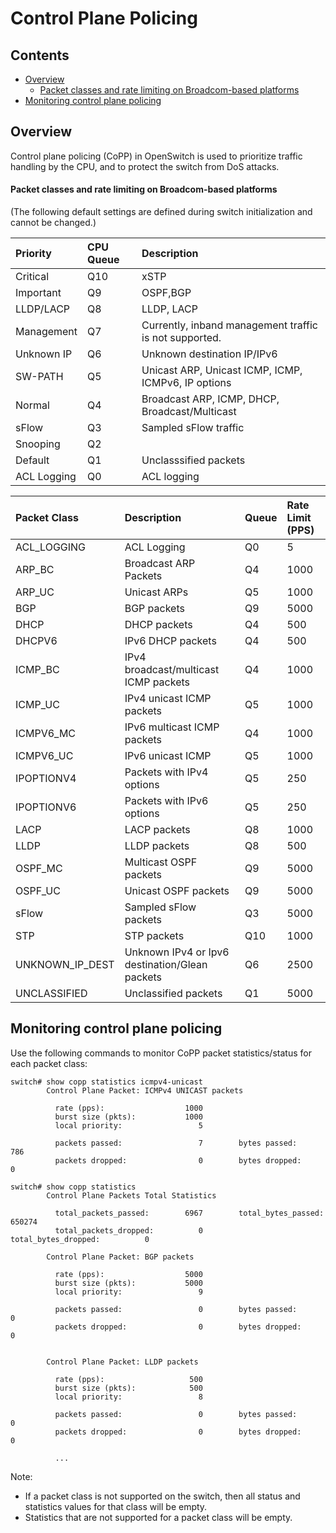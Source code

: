 # Control Plane Policing

## Contents


- [Overview](#overview)
	- [Packet classes and rate limiting on Broadcom-based platforms](#packet-classes-and-rate-limiting-on-broadcom-based-platforms)
- [Monitoring control plane policing](#monitoring-control-plane-policing)


## Overview
Control plane policing (CoPP) in OpenSwitch is used to prioritize traffic handling by the CPU, and to protect the switch from DoS attacks.

#### Packet classes and rate limiting on Broadcom-based platforms
(The following default settings are defined during switch initialization and cannot be changed.)

| Priority     | CPU Queue | Description                                            |
|:-------------|:----------|:-------------------------------------------------------|
| Critical     |    Q10    | xSTP                                                   |
| Important    |    Q9     | OSPF,BGP                                               |
| LLDP/LACP    |    Q8     | LLDP, LACP                                             |
| Management   |    Q7     | Currently, inband management traffic is not supported. |
| Unknown IP   |    Q6     | Unknown destination IP/IPv6                            |
| SW-PATH      |    Q5     | Unicast ARP, Unicast ICMP, ICMP, ICMPv6, IP options    |
| Normal       |    Q4     | Broadcast ARP, ICMP, DHCP, Broadcast/Multicast         |
| sFlow        |    Q3     | Sampled sFlow traffic                                  |
| Snooping     |    Q2     |                                                        |
| Default      |    Q1     | Unclasssified packets                                  |
| ACL Logging  |    Q0     | ACL logging                                            |




| Packet Class  |  Description                                    |  Queue  | Rate Limit (PPS)|
|:--------------|:------------------------------------------------|:--------|:----------------|
| ACL_LOGGING   |  ACL Logging                                    |   Q0    |         5       |
| ARP_BC        |  Broadcast ARP Packets                          |   Q4    |      1000       |
| ARP_UC        |  Unicast ARPs                                   |   Q5    |      1000       |
| BGP           |  BGP packets                                    |   Q9    |      5000       |
| DHCP          |  DHCP packets                                   |   Q4    |       500       |
| DHCPV6        |  IPv6 DHCP packets                              |   Q4    |       500       |
| ICMP_BC       |  IPv4 broadcast/multicast ICMP packets          |   Q4    |      1000       |
| ICMP_UC       |  IPv4 unicast ICMP packets                      |   Q5    |      1000       |
| ICMPV6_MC     |  IPv6 multicast ICMP packets                    |   Q4    |      1000       |
| ICMPV6_UC     |  IPv6 unicast ICMP                              |   Q5    |      1000       |
| IPOPTIONV4    |  Packets with IPv4 options                      |   Q5    |       250       |
| IPOPTIONV6    |  Packets with IPv6 options                      |   Q5    |       250       |
| LACP          |  LACP packets                                   |   Q8    |      1000       |
| LLDP          |  LLDP packets                                   |   Q8    |       500       |
| OSPF_MC       |  Multicast OSPF packets                         |   Q9    |      5000       |
| OSPF_UC       |  Unicast OSPF packets                           |   Q9    |      5000       |
| sFlow         |  Sampled sFlow packets                          |   Q3    |      5000       |
| STP           |  STP packets                                    |   Q10   |      1000       |
|UNKNOWN_IP_DEST|  Unknown IPv4 or Ipv6 destination/Glean packets |   Q6    |      2500       |
|UNCLASSIFIED   |  Unclassified packets                           |   Q1    |      5000       |


## Monitoring control plane policing

Use the following commands to monitor CoPP packet statistics/status for each packet class:

``` ditaa
switch# show copp statistics icmpv4-unicast
        Control Plane Packet: ICMPv4 UNICAST packets

          rate (pps):                  1000
          burst size (pkts):           1000
          local priority:                 5

          packets passed:                 7        bytes passed:              786
          packets dropped:                0        bytes dropped:               0

switch# show copp statistics
        Control Plane Packets Total Statistics

          total_packets_passed:        6967        total_bytes_passed:      650274
          total_packets_dropped:          0        total_bytes_dropped:          0

        Control Plane Packet: BGP packets

          rate (pps):                  5000
          burst size (pkts):           5000
          local priority:                 9

          packets passed:                 0        bytes passed:                0
          packets dropped:                0        bytes dropped:               0


        Control Plane Packet: LLDP packets

          rate (pps):                   500
          burst size (pkts):            500
          local priority:                 8

          packets passed:                 0        bytes passed:                0
          packets dropped:                0        bytes dropped:               0

          ...
```
Note:
- If a packet class is not supported on the switch, then all status and statistics values for that class will be empty.
- Statistics that are not supported for a packet class will be empty.

